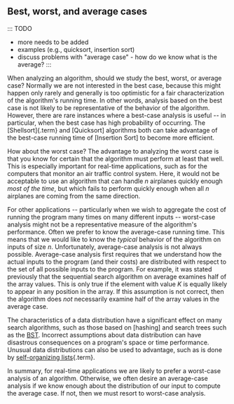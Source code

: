 
## Best, worst, and average cases

::: TODO
- more needs to be added
- examples (e.g., quicksort, insertion sort)
- discuss problems with "average case" - how do we know what is the average?
:::

<inlineav id="AnalCasesSameCON" src="AlgAnal/AnalCasesSameCON.js" name="Simple analysis cases slideshow" links="AlgAnal/AnalCasesCON.css"/>



<inlineav id="AnalCasesDiffCON" src="AlgAnal/AnalCasesDiffCON.js" name="Best, Worst, and Average cases slideshow" links="AlgAnal/AnalCasesCON.css"/>

When analyzing an algorithm, should we study the best, worst, or average
case? Normally we are not interested in the best case, because this
might happen only rarely and generally is too optimistic for a fair
characterization of the algorithm's running time. In other words,
analysis based on the best case is not likely to be representative of
the behavior of the algorithm. However, there are rare instances where a
best-case analysis is useful -- in particular, when the best case has
high probability of occurring. The
[Shellsort]{.term} and [Quicksort]
algorithms both can take advantage of the best-case running time of
[Insertion Sort] to become more efficient.

How about the worst case? The advantage to analyzing the worst case is
that you know for certain that the algorithm must perform at least that
well. This is especially important for real-time applications, such as
for the computers that monitor an air traffic control system. Here, it
would not be acceptable to use an algorithm that can handle $n$
airplanes quickly enough *most of the time*, but which fails to perform
quickly enough when all $n$ airplanes are coming from the same
direction.

For other applications -- particularly when we wish to aggregate the
cost of running the program many times on many different inputs --
worst-case analysis might not be a representative measure of the
algorithm's performance. Often we prefer to know the average-case
running time. This means that we would like to know the *typical*
behavior of the algorithm on inputs of size $n$. Unfortunately,
average-case analysis is not always possible. Average-case analysis
first requires that we understand how the actual inputs to the program
(and their costs) are distributed with respect to the set of all
possible inputs to the program. For example, it was stated previously
that the sequential search algorithm on average examines half of the
array values. This is only true if the element with value $K$ is equally
likely to appear in any position in the array. If this assumption is not
correct, then the algorithm does *not* necessarily examine half of the
array values in the average case.

The characteristics of a data distribution have a significant effect on
many search algorithms, such as those based on
[hashing] and search
trees such as the [BST](#binary-search-trees). Incorrect assumptions about data distribution can have
disastrous consequences on a program's space or time performance.
Unusual data distributions can also be used to advantage, such as is
done by
[self-organizing lists](#self-organizing-list){.term}.

In summary, for real-time applications we are likely to prefer a
worst-case analysis of an algorithm. Otherwise, we often desire an
average-case analysis if we know enough about the distribution of our
input to compute the average case. If not, then we must resort to
worst-case analysis.

